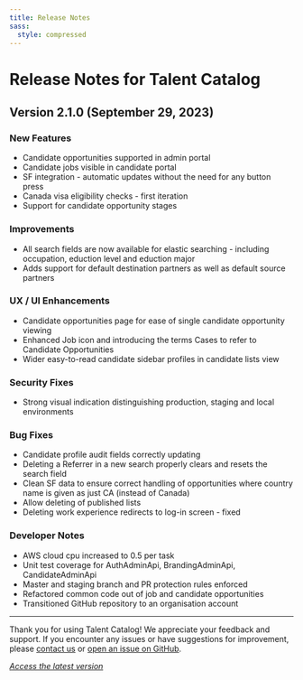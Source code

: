 ```yaml
---
title: Release Notes
sass:
  style: compressed
---
```


<link rel="stylesheet" type="text/css" href="{{ site.baseurl }}/assets/css/styles.css">

# Release Notes for Talent Catalog

## Version 2.1.0 (September 29, 2023)

### New Features

- Candidate opportunities supported in admin portal
- Candidate jobs visible in candidate portal
- SF integration - automatic updates without the need for any button press
- Canada visa eligibility checks - first iteration
- Support for candidate opportunity stages

### Improvements

- All search fields are now available for elastic searching - including occupation, eduction level and eduction major
- Adds support for default destination partners as well as default source partners

### UX / UI Enhancements

- Candidate opportunities page for ease of single candidate opportunity viewing
- Enhanced Job icon and introducing the terms Cases to refer to Candidate Opportunities
- Wider easy-to-read candidate sidebar profiles in candidate lists view


### Security Fixes

- Strong visual indication distinguishing production, staging and local environments

### Bug Fixes

- Candidate profile audit fields correctly updating
- Deleting a Referrer in a new search properly clears and resets the search field
- Clean SF data to ensure correct handling of opportunities where country name is given as just CA (instead of Canada)
- Allow deleting of published lists
- Deleting work experience redirects to log-in screen - fixed

### Developer Notes

- AWS cloud cpu increased to 0.5 per task
- Unit test coverage for AuthAdminApi, BrandingAdminApi, CandidateAdminApi
- Master and staging branch and PR protection rules enforced 
- Refactored common code out of job and candidate opportunities
- Transitioned GitHub repository to an organisation account


---

Thank you for using Talent Catalog! We appreciate your feedback and support. If you encounter any issues or have suggestions for improvement, please [contact us](mailto:support@talentcatalog.org) or [open an issue on GitHub](https://github.com/Talent-Catalog/talentcatalog/issues).

*[Access the latest version](https://tctalent.org/admin-portal/login)*
